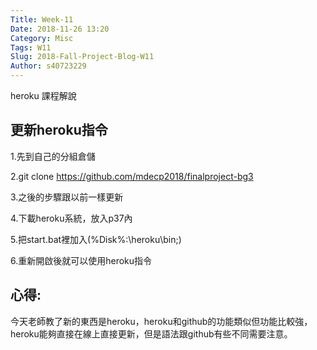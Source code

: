 ```yaml
---
Title: Week-11
Date: 2018-11-26 13:20
Category: Misc
Tags: W11
Slug: 2018-Fall-Project-Blog-W11
Author: s40723229
---
```


heroku 課程解說

<!-- PELICAN_END_SUMMARY -->

更新heroku指令
----

1.先到自己的分組倉儲

2.git clone https://github.com/mdecp2018/finalproject-bg3

3.之後的步驟跟以前一樣更新

4.下載heroku系統，放入p37內

5.把start.bat裡加入(%Disk%:\heroku\bin;)

6.重新開啟後就可以使用heroku指令

心得:
----

今天老師教了新的東西是heroku，heroku和github的功能類似但功能比較強，heroku能夠直接在線上直接更新，但是語法跟github有些不同需要注意。




